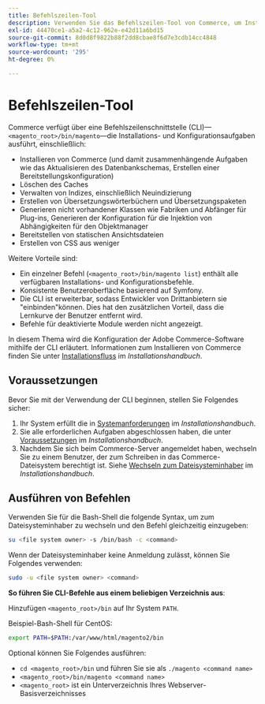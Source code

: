 ```yaml
---
title: Befehlszeilen-Tool
description: Verwenden Sie das Befehlszeilen-Tool von Commerce, um Installations- und Konfigurationsaufgaben auszuführen.
exl-id: 44470ce1-a5a2-4c12-962e-e42d11a6bd15
source-git-commit: 8d0d8f9822b88f2dd8cbae8f6d7e3cdb14cc4848
workflow-type: tm+mt
source-wordcount: '295'
ht-degree: 0%

---
```


# Befehlszeilen-Tool

Commerce verfügt über eine Befehlszeilenschnittstelle (CLI)—`<magento_root>/bin/magento`—die Installations- und Konfigurationsaufgaben ausführt, einschließlich:

- Installieren von Commerce (und damit zusammenhängende Aufgaben wie das Aktualisieren des Datenbankschemas, Erstellen einer Bereitstellungskonfiguration)
- Löschen des Caches
- Verwalten von Indizes, einschließlich Neuindizierung
- Erstellen von Übersetzungswörterbüchern und Übersetzungspaketen
- Generieren nicht vorhandener Klassen wie Fabriken und Abfänger für Plug-ins, Generieren der Konfiguration für die Injektion von Abhängigkeiten für den Objektmanager
- Bereitstellen von statischen Ansichtsdateien
- Erstellen von CSS aus weniger

Weitere Vorteile sind:

- Ein einzelner Befehl (`<magento_root>/bin/magento list`) enthält alle verfügbaren Installations- und Konfigurationsbefehle.
- Konsistente Benutzeroberfläche basierend auf Symfony.
- Die CLI ist erweiterbar, sodass Entwickler von Drittanbietern sie &quot;einbinden&quot;können. Dies hat den zusätzlichen Vorteil, dass die Lernkurve der Benutzer entfernt wird.
- Befehle für deaktivierte Module werden nicht angezeigt.

In diesem Thema wird die Konfiguration der Adobe Commerce-Software mithilfe der CLI erläutert. Informationen zum Installieren von Commerce finden Sie unter [Installationsfluss](../../installation/overview.md) im _Installationshandbuch_.

## Voraussetzungen

Bevor Sie mit der Verwendung der CLI beginnen, stellen Sie Folgendes sicher:

1. Ihr System erfüllt die in [Systemanforderungen](../../installation/system-requirements.md) im _Installationshandbuch_.
1. Sie alle erforderlichen Aufgaben abgeschlossen haben, die unter [Voraussetzungen](../../installation/prerequisites/overview.md) im _Installationshandbuch_.
1. Nachdem Sie sich beim Commerce-Server angemeldet haben, wechseln Sie zu einem Benutzer, der zum Schreiben in das Commerce-Dateisystem berechtigt ist. Siehe [Wechseln zum Dateisysteminhaber](../../installation/prerequisites/file-system/overview.md) im _Installationshandbuch_.

## Ausführen von Befehlen

Verwenden Sie für die Bash-Shell die folgende Syntax, um zum Dateisysteminhaber zu wechseln und den Befehl gleichzeitig einzugeben:

```bash
su <file system owner> -s /bin/bash -c <command>
```

Wenn der Dateisysteminhaber keine Anmeldung zulässt, können Sie Folgendes verwenden:

```bash
sudo -u <file system owner> <command>
```

**So führen Sie CLI-Befehle aus einem beliebigen Verzeichnis aus**:

Hinzufügen `<magento_root>/bin` auf Ihr System `PATH`.

Beispiel-Bash-Shell für CentOS:

```bash
export PATH=$PATH:/var/www/html/magento2/bin
```

Optional können Sie Folgendes ausführen:

- `cd <magento_root>/bin` und führen Sie sie als `./magento <command name>`
- `<magento_root>/bin/magento <command name>`
- `<magento_root>` ist ein Unterverzeichnis Ihres Webserver-Basisverzeichnisses
